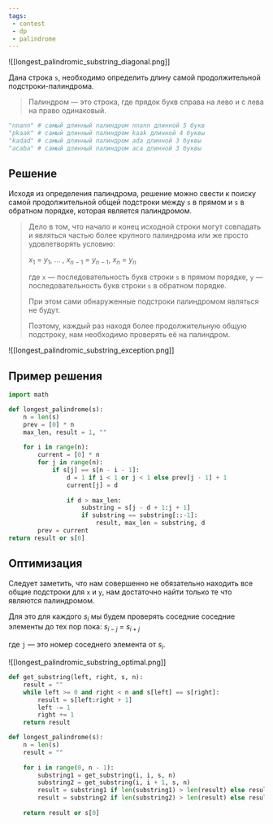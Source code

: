 ```yaml
---
tags:
 - contest
 - dp
 - palindrome
---
```


![[longest_palindromic_substring_diagonal.png]]

Дана строка `s`, необходимо определить длину самой продолжительной подстроки-палиндрома.

> Палиндром — это строка, где прядок букв справа на лево и с лева на право одинаковый.

```Python
"nnann" # самый длинный палиндром nnann длинной 5 букв
"pkaak" # самый длинный палиндром kaak длинной 4 буквы
"kadad" # самый длинный палиндром ada длинной 3 буквы
"acaba" # самый длинный палиндром aca длинной 3 буквы
```

## Решение

Исходя из определения палиндрома, решение можно свести к поиску самой продолжительной общей подстроки между `s` в прямом и `s` в обратном порядке, которая является палиндромом.

> Дело в том, что начало и конец исходной строки могут совпадать и являться частью более крупного палиндрома или же просто удовлетворять условию: 
>
> $x_{1}$ = $y_{1}$, ... , $x_{n-1}$ = $y_{n-1}$, $x_{n}$ = $y_{n}$ 
>
> где `x` — последовательность букв строки `s` в прямом порядке, `y` — последовательность букв строки `s` в обратном порядке.
>
> При этом сами обнаруженные подстроки палиндромом являться не будут.
>
> Поэтому, каждый раз находя более продолжительную общую подстроку, нам необходимо проверять её на палиндром.

![[longest_palindromic_substring_exception.png]]

## Пример решения

```Python
import math

def longest_palindrome(s):
	n = len(s)
	prev = [0] * n
	max_len, result = 1, ""
	
	for i in range(n):
		current = [0] * n
		for j in range(n):
			if s[j] == s[n - i - 1]:
				d = 1 if i < 1 or j < 1 else prev[j - 1] + 1
				current[j] = d
				
				if d > max_len:
					substring = s[j - d + 1:j + 1]
					if substring == substring[::-1]:
						result, max_len = substring, d
		prev = current
return result or s[0]
```

## Оптимизация

Следует заметить, что нам совершенно не обязательно находить все общие подстроки для `x` и `y`, нам достаточно найти только те что являются палиндромом.

Для это для каждого $s_{i}$ мы будем проверять соседние соседние элементы до тех пор пока:
$s_{i-j}$ = $s_{i+j}$

где `j` — это номер соседнего элемента от $s_{i}$.

![[longest_palindromic_substring_optimal.png]]

```Python
def get_substring(left, right, s, n):
	result = ""
	while left >= 0 and right < n and s[left] == s[right]:
		result = s[left:right + 1]
		left -= 1
		right += 1
	return result

def longest_palindrome(s):
	n = len(s)
	result = ""
	
	for i in range(0, n - 1):
		substring1 = get_substring(i, i, s, n)
		substring2 = get_substring(i, i + 1, s, n)
		result = substring1 if len(substring1) > len(result) else result
		result = substring2 if len(substring2) > len(result) else result
	
	return result or s[0]
```
